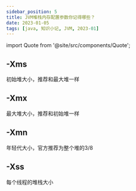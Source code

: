 ```yaml
---
sidebar_position: 5
title: JVM堆栈内存配置参数你记得哪些？
date: 2023-01-05
tags: [java, 知识小记, JVM, 2023-01]
---
```


import Quote from '@site/src/components/Quote';

> <Quote></Quote>

## -Xms

初始堆大小，推荐和最大堆一样

## -Xmx

最大堆大小，推荐和初始堆一样

## -Xmn

年轻代大小，官方推荐为整个堆的3/8

## -Xss

每个线程的堆栈大小